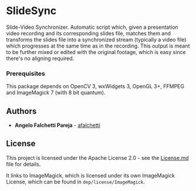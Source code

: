 # SlideSync

Slide-Video Synchronizer.
Automatic script which, given a presentation video recording and its corresponding slides file,
matches them and transforms the slides file into a synchronized stream (typically a video file)
which progresses at the same time as in the recording. This output is meant to be further mixed
or edited with the original footage, which is easy since there's no aligning required.

### Prerequisites

This package depends on OpenCV 3, wxWidgets 3, OpenGL 3+, FFMPEG and ImageMagick 7 (with 8 bit quantum).

## Authors

* **Angelo Falchetti Pareja** - [afalchetti](https://github.com/afalchetti)

## License

This project is licensed under the Apache License 2.0 - see the [License.md](License.md) file for details.

It links to ImageMagick, which is licensed under its own ImageMagick License, which can be found in
`dep/license/ImageMagick`.
